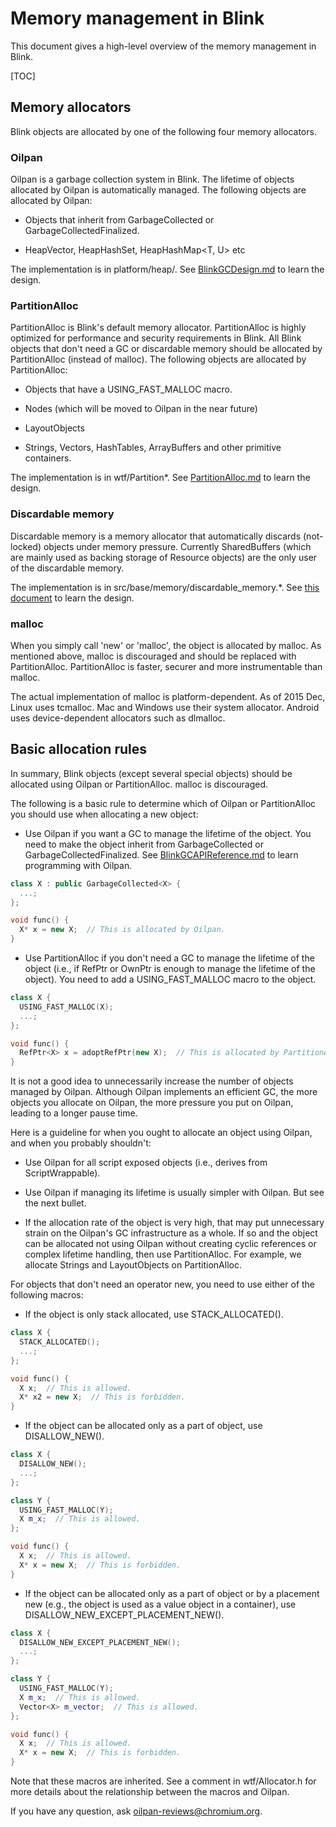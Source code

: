 # Memory management in Blink

This document gives a high-level overview of the memory management in Blink.

[TOC]

## Memory allocators

Blink objects are allocated by one of the following four memory allocators.

### Oilpan

Oilpan is a garbage collection system in Blink.
The lifetime of objects allocated by Oilpan is automatically managed.
The following objects are allocated by Oilpan:

* Objects that inherit from GarbageCollected<T> or GarbageCollectedFinalized<T>.

* HeapVector<T>, HeapHashSet<T>, HeapHashMap<T, U> etc

The implementation is in platform/heap/.
See [BlinkGCDesign.md](platform/heap/BlinkGCDesign.md) to learn the design.

### PartitionAlloc

PartitionAlloc is Blink's default memory allocator.
PartitionAlloc is highly optimized for performance and security requirements
in Blink. All Blink objects that don't need a GC or discardable memory should be
allocated by PartitionAlloc (instead of malloc).
The following objects are allocated by PartitionAlloc:

* Objects that have a USING_FAST_MALLOC macro.

* Nodes (which will be moved to Oilpan in the near future)

* LayoutObjects

* Strings, Vectors, HashTables, ArrayBuffers and other primitive containers.

The implementation is in wtf/Partition*.
See [PartitionAlloc.md](wtf/PartitionAlloc.md) to learn the design.

### Discardable memory

Discardable memory is a memory allocator that automatically discards
(not-locked) objects under memory pressure. Currently SharedBuffers
(which are mainly used as backing storage of Resource objects) are the only
user of the discardable memory.

The implementation is in src/base/memory/discardable_memory.*.
See [this document](https://docs.google.com/document/d/1aNdOF_72_eG2KUM_z9kHdbT_fEupWhaDALaZs5D8IAg/edit)
to learn the design.

### malloc

When you simply call 'new' or 'malloc', the object is allocated by malloc.
As mentioned above, malloc is discouraged and should be replaced with
PartitionAlloc. PartitionAlloc is faster, securer and more instrumentable
than malloc.

The actual implementation of malloc is platform-dependent.
As of 2015 Dec, Linux uses tcmalloc. Mac and Windows use their system allocator.
Android uses device-dependent allocators such as dlmalloc.

## Basic allocation rules

In summary, Blink objects (except several special objects) should be allocated
using Oilpan or PartitionAlloc. malloc is discouraged.

The following is a basic rule to determine which of Oilpan or PartitionAlloc
you should use when allocating a new object:

* Use Oilpan if you want a GC to manage the lifetime of the object.
You need to make the object inherit from GarbageCollected<T> or
GarbageCollectedFinalized<T>. See
[BlinkGCAPIReference.md](platform/heap/BlinkGCAPIReference.md) to learn
programming with Oilpan.

```c++
class X : public GarbageCollected<X> {
  ...;
};

void func() {
  X* x = new X;  // This is allocated by Oilpan.
}
```

* Use PartitionAlloc if you don't need a GC to manage the lifetime of
the object (i.e., if RefPtr or OwnPtr is enough to manage the lifetime
of the object). You need to add a USING_FAST_MALLOC macro to the object.

```c++
class X {
  USING_FAST_MALLOC(X);
  ...;
};

void func() {
  RefPtr<X> x = adoptRefPtr(new X);  // This is allocated by PartitionAlloc.
}
```

It is not a good idea to unnecessarily increase the number of objects
managed by Oilpan. Although Oilpan implements an efficient GC, the more objects
you allocate on Oilpan, the more pressure you put on Oilpan, leading to
a longer pause time.

Here is a guideline for when you ought to allocate an object using Oilpan,
and when you probably shouldn't:

* Use Oilpan for all script exposed objects (i.e., derives from
ScriptWrappable).

* Use Oilpan if managing its lifetime is usually simpler with Oilpan.
But see the next bullet.

* If the allocation rate of the object is very high, that may put unnecessary
strain on the Oilpan's GC infrastructure as a whole. If so and the object can be
allocated not using Oilpan without creating cyclic references or complex
lifetime handling, then use PartitionAlloc. For example, we allocate Strings
and LayoutObjects on PartitionAlloc.

For objects that don't need an operator new, you need to use either of the
following macros:

* If the object is only stack allocated, use STACK_ALLOCATED().

```c++
class X {
  STACK_ALLOCATED();
  ...;
};

void func() {
  X x;  // This is allowed.
  X* x2 = new X;  // This is forbidden.
}
```

* If the object can be allocated only as a part of object, use DISALLOW_NEW().

```c++
class X {
  DISALLOW_NEW();
  ...;
};

class Y {
  USING_FAST_MALLOC(Y);
  X m_x;  // This is allowed.
};

void func() {
  X x;  // This is allowed.
  X* x = new X;  // This is forbidden.
}
```

* If the object can be allocated only as a part of object or by a placement new
(e.g., the object is used as a value object in a container),
use DISALLOW_NEW_EXCEPT_PLACEMENT_NEW().

```c++
class X {
  DISALLOW_NEW_EXCEPT_PLACEMENT_NEW();
  ...;
};

class Y {
  USING_FAST_MALLOC(Y);
  X m_x;  // This is allowed.
  Vector<X> m_vector;  // This is allowed.
};

void func() {
  X x;  // This is allowed.
  X* x = new X;  // This is forbidden.
}
```

Note that these macros are inherited. See a comment in wtf/Allocator.h
for more details about the relationship between the macros and Oilpan.

If you have any question, ask oilpan-reviews@chromium.org.
